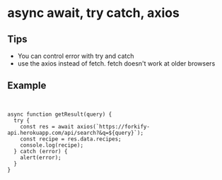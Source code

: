 # async await, try catch, axios

## Tips

- You can control error with try and catch
- use the axios instead of fetch. fetch doesn't work at older browsers

## Example

<pre><code>

async function getResult(query) {
  try {
    const res = await axios(`https://forkify-api.herokuapp.com/api/search?&q=${query}`);
    const recipe = res.data.recipes;
    console.log(recipe);
  } catch (error) {
    alert(error);
  }
}
</code></pre>
